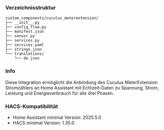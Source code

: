 ### Verzeichnisstruktur
```
custom_components/cuculus_meterextension/
├── __init__.py
├── config_flow.py
├── manifest.json
├── sensor.py
├── services.py
├── services.yaml
├── strings.json
└── translations/
    └── de.json
```

### Info
Diese Integration ermöglicht die Anbindung des Cuculus MeterExtension Stromzählers an Home Assistant mit Echtzeit-Daten zu Spannung, Strom, Leistung und Energieverbrauch für alle drei Phasen.

### HACS-Kompatibilität
- Home Assistant minimal Version: 2025.5.0
- HACS minimal Version: 1.35.0
